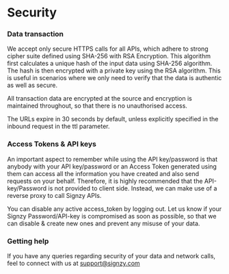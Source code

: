 # Security

### Data transaction&#xD;

We accept only secure HTTPS calls for all APIs, which adhere to strong cipher suite defined using SHA-256 with RSA Encryption. This algorithm first calculates a unique hash of the input data using SHA-256 algorithm. The hash is then encrypted with a private key using the RSA algorithm. This is useful in scenarios where we only need to verify that the data is authentic as well as secure.

All transaction data are encrypted at the source and encryption is maintained throughout, so that there is no unauthorised access.

The URLs expire in 30 seconds by default, unless explicitly specified in the inbound request in the ttl parameter.

### Access Tokens & API keys&#xD;

An important aspect to remember while using the API key/password is that anybody with your API key/password or an Access Token generated using them can access all the information you have created and also send requests on your behalf. Therefore, it is highly recommended that the API-key/Password is not provided to client side. Instead, we can make use of a reverse proxy to call Signzy APIs.

You can disable any active access\_token by logging out. Let us know if your Signzy Password/API-key is compromised as soon as possible, so that we can disable & create new ones and prevent any misuse of your data.

### Getting help&#xD;

If you have any queries regarding security of your data and network calls, feel to connect with us at support@signzy.com
